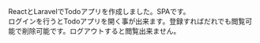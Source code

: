 ReactとLaravelでTodoアプリを作成しました。SPAです。  
ログインを行うとTodoアプリを開く事が出来ます。登録すればだれでも閲覧可能で削除可能です。ログアウトすると閲覧出来ません。
